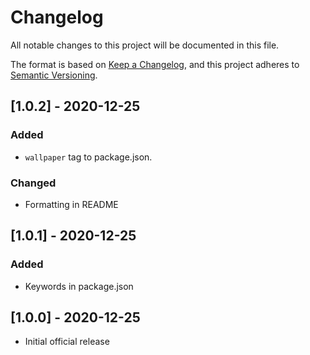 # Changelog

All notable changes to this project will be documented in this file.

The format is based on [Keep a Changelog](https://keepachangelog.com/en/1.0.0/),
and this project adheres to [Semantic
Versioning](https://semver.org/spec/v2.0.0.html).

<!-- ## [Unreleased] -->

## [1.0.2] - 2020-12-25

### Added

- `wallpaper` tag to package.json.

### Changed

- Formatting in README

## [1.0.1] - 2020-12-25

### Added

- Keywords in package.json

## [1.0.0] - 2020-12-25

- Initial official release

